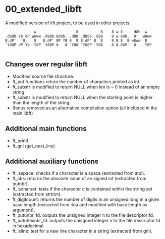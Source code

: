 # 00_extended_libft
A modified version of lift project, to be used in other projects.
```console
             w                  8          8    8 w 8     d8b  w   
.d88b Yb dP w8ww .d88b 8d8b. .d88 .d88b .d88    8 w 88b.  8'  w8ww 
8.dP'  `8.   8   8.dP' 8P Y8 8  8 8.dP' 8  8    8 8 8  8 w8ww  8   
`Y88P dP Yb  Y8P `Y88P 8   8 `Y88 `Y88P `Y88    8 8 88P'  8    Y8P 
                                                                   
```

## Changes over regular libft
- Modified source file structure.
- ft_put functions return the number of characters printed as int.
- ft_substr is modified to return NULL when len is = 0 instead of an empty string
- ft_substr is modified to return NULL when the starting point is higher than the length of the string
- Bonus removed as an alternative compilation option (all included in the main libft)

## Additional main functions
- ft_printf
- ft_gnl (get_next_line)

## Additional auxiliary functions
- ft_isspace: checks if a character is a space (extracted from atoi).
- ft_abs: returns the absolute value of an signed int (extracted from putnbr).
- ft_ischarset: tests if the character c is contained within the string set (extracted from strtrim).
- ft_digitcount: returns the number of digits in an unsigned long in a given base length (extracted from itoa and modified with base length as argument).
- ft_putunbr_fd: outputs the unsigned integer n to the file descriptor fd.
- ft_putuhexnbr_fd: outputs the unisgned integer n to the file descriptor fd in hexadecimal.
- ft_isline: test for a new line character in a string (extracted from gnl).
